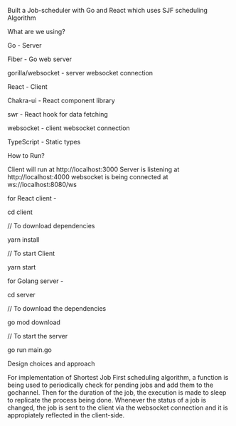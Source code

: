 Built a Job-scheduler with Go and React which uses SJF scheduling Algorithm

What are we using?

Go - Server

Fiber - Go web server

gorilla/websocket - server websocket connection

React - Client

Chakra-ui - React component library

swr - React hook for data fetching

websocket - client websocket connection

TypeScript - Static types

How to Run?

Client will run at http://localhost:3000
Server is listening at http://localhost:4000
websocket is being connected at ws://localhost:8080/ws

for React client - 

cd client

// To download dependencies

yarn install

// To start Client

yarn start

for Golang server -

cd server

// To download the dependencies

go mod download

// To start the server

go run main.go



Design choices and approach

For implementation of Shortest Job First scheduling algorithm, a function is being used to periodically check for pending jobs and add them to the gochannel. Then for the duration of the job, the execution is made to sleep to replicate the process being done. Whenever the status of a job is changed, the job is sent to the client via the websocket connection and it is appropiately reflected in the client-side.

